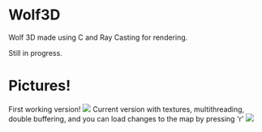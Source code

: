 # Wolf3D
Wolf 3D made using C and Ray Casting for rendering.

Still in progress.

# Pictures!
First working version!
![](https://i.imgur.com/knFf2eX.png)
Current version with textures, multithreading, double buffering, and you can load changes to the map by pressing 'r'
![](https://i.imgur.com/Zfj2kiD.png)
